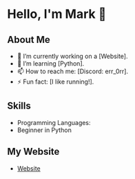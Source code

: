 # Hello, I'm Mark 👋

## About Me
- 🔭 I’m currently working on a [Website].
- 🌱 I’m learning [Python].
- 📫 How to reach me: [Discord: err_0rr].
- ⚡ Fun fact: [I like running!].

## Skills
- Programming Languages:
- Beginner in Python

## My Website
- [Website](https://minka69.github.io/)
